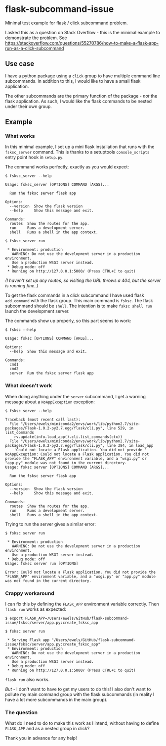# flask-subcommand-issue
Minimal test example for flask / click subcommand problem.

I asked this as a question on Stack Overflow - this is the minimal example to demonstrate the problem.
See https://stackoverflow.com/questions/55270786/how-to-make-a-flask-app-run-as-a-click-subcommand

## Use case
I have a python package using a `click` group to have multiple command line subcommands.
In addition to this, I would like to have a small flask application.

The other subcommands are the primary function of the package - _not_ the flask application.
As such, I would like the flask commands to be nested under their own group.

## Example
### What works
In this minimal example, I set up a mini flask installation that runs with the `fsksc_server` command.
This is thanks to a setuptools `console_scripts` entry point hook in `setup.py`.

The command works perfectly, exactly as you would expect:

```
$ fsksc_server --help

Usage: fsksc_server [OPTIONS] COMMAND [ARGS]...

  Run the fsksc server flask app

Options:
  --version  Show the flask version
  --help     Show this message and exit.

Commands:
  routes  Show the routes for the app.
  run     Runs a development server.
  shell   Runs a shell in the app context.
```

```
$ fsksc_server run

 * Environment: production
   WARNING: Do not use the development server in a production environment.
   Use a production WSGI server instead.
 * Debug mode: off
 * Running on http://127.0.0.1:5000/ (Press CTRL+C to quit)
```
_(I haven't set up any routes, so visiting the URL throws a 404, but the server is running fine..)_

To get the flask commands in a click subcommand I have used flask `add_command` with the flask group.
This main command is `fsksc`. The flask subcommand should be `shell`.
The intention is to make `fsksc shell run` launch the development server.

The commands show up properly, so this part seems to work:

```
$ fsksc --help

Usage: fsksc [OPTIONS] COMMAND [ARGS]...

Options:
  --help  Show this message and exit.

Commands:
  cmd1
  cmd2
  server  Run the fsksc server flask app
```

### What doesn't work
When doing anything under the `server` subcommand, I get a warning message about a `NoAppException` exception:

```
$ fsksc server --help

Traceback (most recent call last):
  File "/Users/ewels/miniconda2/envs/work/lib/python2.7/site-packages/Flask-1.0.2-py2.7.egg/flask/cli.py", line 529, in list_commands
    rv.update(info.load_app().cli.list_commands(ctx))
  File "/Users/ewels/miniconda2/envs/work/lib/python2.7/site-packages/Flask-1.0.2-py2.7.egg/flask/cli.py", line 384, in load_app
    'Could not locate a Flask application. You did not provide '
NoAppException: Could not locate a Flask application. You did not provide the "FLASK_APP" environment variable, and a "wsgi.py" or "app.py" module was not found in the current directory.
Usage: fsksc server [OPTIONS] COMMAND [ARGS]...

  Run the fsksc server flask app

Options:
  --version  Show the flask version
  --help     Show this message and exit.

Commands:
  routes  Show the routes for the app.
  run     Runs a development server.
  shell   Runs a shell in the app context.
```

Trying to run the server gives a similar error:

```
$ fsksc server run

 * Environment: production
   WARNING: Do not use the development server in a production environment.
   Use a production WSGI server instead.
 * Debug mode: off
Usage: fsksc server run [OPTIONS]

Error: Could not locate a Flask application. You did not provide the "FLASK_APP" environment variable, and a "wsgi.py" or "app.py" module was not found in the current directory.
```

### Crappy workaround
I can fix this by defining the `FLASK_APP` environment variable correctly.
Then `flask run` works as expected:

```
$ export FLASK_APP=/Users/ewels/GitHub/flask-subcommand-issue/fsksc/server/app.py:create_fsksc_app

$ fsksc server run

 * Serving Flask app "/Users/ewels/GitHub/flask-subcommand-issue/fsksc/server/app.py:create_fsksc_app"
 * Environment: production
   WARNING: Do not use the development server in a production environment.
   Use a production WSGI server instead.
 * Debug mode: off
 * Running on http://127.0.0.1:5000/ (Press CTRL+C to quit)
```

`flask run` also works.

_But_ - I don't want to have to get my users to do this!
I also don't want to pollute my main command group with the flask subcommands
(in reality I have a lot more subcommands in the main group).

### The question
What do I need to do to make this work as I intend, without having to define `FLASK_APP` and as a nested group in click?

Thank you in advance for any help!
